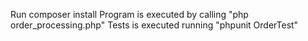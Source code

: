 Run composer install
Program is executed by calling "php order_processing.php"
Tests is executed running "phpunit OrderTest"


